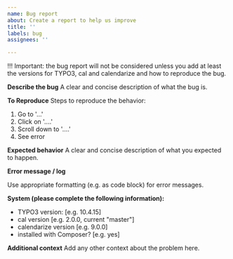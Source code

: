 ```yaml
---
name: Bug report
about: Create a report to help us improve
title: ''
labels: bug
assignees: ''

---
```


!!! Important: the bug report will not be considered unless you add at least
the versions for TYPO3, cal and calendarize and how to reproduce the bug.


**Describe the bug**
A clear and concise description of what the bug is.

**To Reproduce**
Steps to reproduce the behavior:
1. Go to '...'
2. Click on '....'
3. Scroll down to '....'
4. See error

**Expected behavior**
A clear and concise description of what you expected to happen.

**Error message / log**

Use appropriate formatting (e.g. as code block) for error messages. 

**System (please complete the following information):**
 - TYPO3 version: [e.g. 10.4.15]
 - cal version [e.g. 2.0.0, current "master"]
 - calendarize version [e.g. 9.0.0]
 - installed with Composer? [e.g. yes]

**Additional context**
Add any other context about the problem here.
